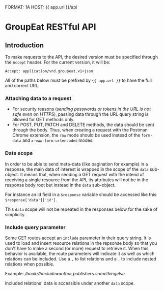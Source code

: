 FORMAT: 1A
HOST: {{ app.url }}/api

# GroupEat RESTful API

## Introduction

To make requests to the API, the desired version must be specified through the `Accept` header. For the current version, it will be:

```http
Accept: application/vnd.groupeat.v1+json
```

All of the paths below must be prefixed by `{{ app.url }}` to have the full and correct URL.

### Attaching data to a request

 - For security reasons (_sending passwords or tokens in the URL is not safe even on HTTPS_), passing data through the URL query string is allowed for GET methods only.
 - For POST, PUT, PATCH and DELETE methods, the data should be sent through the body. Thus, when creating a request with the Postman Chrome extension, the `raw` mode should be used instead of the `form-data` and `x-www-form-urlencoded` modes.

### Data scope

In order to be able to send meta-data (like pagination for example) in a response, the main data of interest is wrapped in the scope of the `data` sub-object. It means that, when sending a GET request with the intend of receiving a single resource from the API, its attributes will not be in the response body root but instead in the `data` sub-object.

For instance an id field in a `$response` variable should be accessed like this: `$response['data']['id']`.

This `data` scope will not be repeated in the responses below for the sake of simplicity.

### Include query parameter

Some GET routes accept an `include` parameter in their query string. It is used to load and insert resource relations in the repsonse body so that you don't have to make a second (or more) request to retrieve it. When this behavior is available, the route parameters will indicate it as well as which relations can be included. Use a `,` to list relations and a `.` to include nested relations when possible.

Example: _/books?include=author,publishers.somethingelse_

Included relations' data is accessible under another `data` scope.
